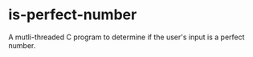# is-perfect-number
A mutli-threaded C program to determine if the user's input is a perfect number.
